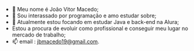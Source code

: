 - 👋 Meu nome é João Vitor Macedo;
- 👀 Sou interassado por programação e amo estudar sobre;
- 🌱 Atualmente estou focando em estudar Java e back-end na Alura;
- Estou a procura de evoluir como profissional e conseguir meu lugar no mercado de trabalho;
- 📫 email : jbmacedo19@gmail.com.

<!---
jbmacedo/jbmacedo is a ✨ special ✨ repository because its `README.md` (this file) appears on your GitHub profile.
You can click the Preview link to take a look at your changes.
--->
